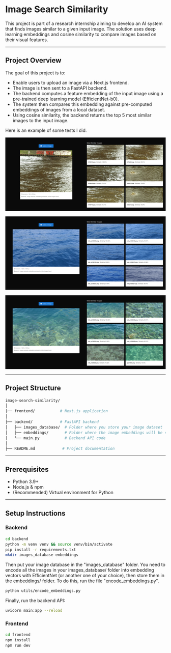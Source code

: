 # Image Search Similarity

This project is part of a research internship aiming to develop an AI system that finds images similar to a given input image. The solution uses deep learning embeddings and cosine similarity to compare images based on their visual features.

---

## Project Overview

The goal of this project is to:
  - Enable users to upload an image via a Next.js frontend.
  - The image is then sent to a FastAPI backend.
  - The backend computes a feature embedding of the input image using a pre-trained deep learning model (EfficientNet-b0).
  - The system then compares this embedding against pre-computed embeddings of images from a local dataset.
  - Using cosine similarity, the backend returns the top 5 most similar images to the input image.

Here is an example of some tests I did.

![First test](public/similarity_test1.png)

![Second test](public/similarity_test2.png)

![Third test](public/similarity_test3.png)

---

## Project Structure

```bash
image-search-similarity/
│
├── frontend/           # Next.js application
│
├── backend/            # FastAPI backend
│   ├── images_database/  # Folder where you store your image dataset
│   ├── embeddings/       # Folder where the image embeddings will be saved
│   └── main.py           # Backend API code
│
├── README.md            # Project documentation
```

---

## Prerequisites
  - Python 3.9+
  - Node.js & npm
  - (Recommended) Virtual environment for Python

---

## Setup Instructions

### Backend

```bash
cd backend
python -m venv venv && source venv/bin/activate
pip install -r requirements.txt
mkdir images_database embeddings
```

Then put your image database in the "images_database" folder. You need to encode all the images in your images_database/ folder into embedding vectors with EfficientNet (or another one of your choice), then store them in the embeddings/ folder. To do this, run the file "encode_embeddings.py".

```bash
python utils/encode_embeddings.py
```

Finally, run the backend API:

```bash
uvicorn main:app --reload
```

### Frontend

```bash
cd frontend
npm install
npm run dev
```
